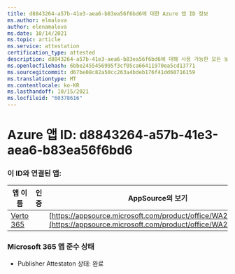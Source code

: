 ```yaml
---
title: d8843264-a57b-41e3-aea6-b83ea56f6bd6에 대한 Azure 앱 ID 정보
ms.author: elmalova
author: elenamalova
ms.date: 10/14/2021
ms.topic: article
ms.service: attestation
certification_type: attested
description: d8843264-a57b-41e3-aea6-b83ea56f6bd6에 대해 사용 가능한 모든 보안 및 규정 준수 정보입니다.
ms.openlocfilehash: 6bbe2455456995f3cf05ca66411970ea5cd13771
ms.sourcegitcommit: d67be08c82a50cc263a4bdeb176f41dd60716159
ms.translationtype: MT
ms.contentlocale: ko-KR
ms.lasthandoff: 10/15/2021
ms.locfileid: "60378616"
---
```

# <a name="azure-app-id-d8843264-a57b-41e3-aea6-b83ea56f6bd6"></a>Azure 앱 ID: d8843264-a57b-41e3-aea6-b83ea56f6bd6


### <a name="apps-associated-with-this-id"></a>이 ID와 연결된 앱:
| **앱 이름** | **인증** | **AppSource의 보기** |
|--------------|---------------|-----------------------|
| [Verto 365](https://docs.microsoft.com/microsoft-365-app-certification/forward/WA200003230) |  | [https://appsource.microsoft.com/product/office/WA200003230](https://appsource.microsoft.com/product/office/WA200003230) |

### <a name="microsoft-365-app-compliance-status"></a>Microsoft 365 앱 준수 상태
- Publisher Attestaton 상태: 완료
